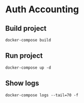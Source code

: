 # Auth Accounting

## Build project

`docker-compose build`

## Run project

`docker-compose up -d`

## Show logs

`docker-compose logs --tail=70 -f`
